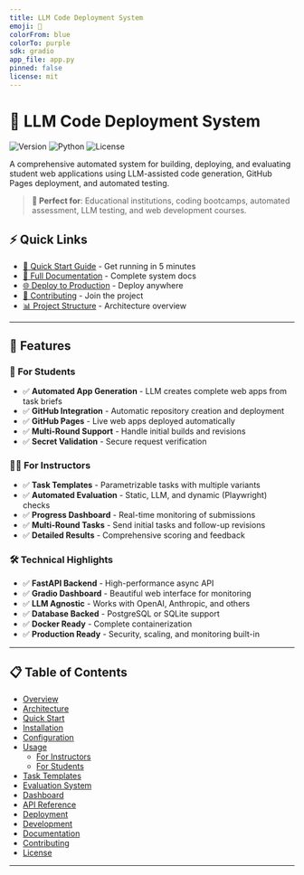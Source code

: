 ```yaml
---
title: LLM Code Deployment System
emoji: 🚀
colorFrom: blue
colorTo: purple
sdk: gradio
app_file: app.py
pinned: false
license: mit
---
```


# 🚀 LLM Code Deployment System

![Version](https://img.shields.io/badge/version-1.0.0-blue)
![Python](https://img.shields.io/badge/python-3.9+-green)
![License](https://img.shields.io/badge/license-MIT-orange)

A comprehensive automated system for building, deploying, and evaluating student web applications using LLM-assisted code generation, GitHub Pages deployment, and automated testing.

> **🎯 Perfect for**: Educational institutions, coding bootcamps, automated assessment, LLM testing, and web development courses.

## ⚡ Quick Links

- [🚀 Quick Start Guide](QUICKSTART.md) - Get running in 5 minutes
- [📖 Full Documentation](#documentation) - Complete system docs
- [🌐 Deploy to Production](DEPLOYMENT.md) - Deploy anywhere
- [🤝 Contributing](CONTRIBUTING.md) - Join the project
- [📊 Project Structure](PROJECT_STRUCTURE.md) - Architecture overview

---

## 🌟 Features

### 🤖 For Students
- ✅ **Automated App Generation** - LLM creates complete web apps from task briefs
- ✅ **GitHub Integration** - Automatic repository creation and deployment
- ✅ **GitHub Pages** - Live web apps deployed automatically
- ✅ **Multi-Round Support** - Handle initial builds and revisions
- ✅ **Secret Validation** - Secure request verification

### 👨‍🏫 For Instructors
- ✅ **Task Templates** - Parametrizable tasks with multiple variants
- ✅ **Automated Evaluation** - Static, LLM, and dynamic (Playwright) checks
- ✅ **Progress Dashboard** - Real-time monitoring of submissions
- ✅ **Multi-Round Tasks** - Send initial tasks and follow-up revisions
- ✅ **Detailed Results** - Comprehensive scoring and feedback

### 🛠️ Technical Highlights
- ✅ **FastAPI Backend** - High-performance async API
- ✅ **Gradio Dashboard** - Beautiful web interface for monitoring
- ✅ **LLM Agnostic** - Works with OpenAI, Anthropic, and others
- ✅ **Database Backed** - PostgreSQL or SQLite support
- ✅ **Docker Ready** - Complete containerization
- ✅ **Production Ready** - Security, scaling, and monitoring built-in

---

## 📋 Table of Contents

- [Overview](#overview)
- [Architecture](#architecture)
- [Quick Start](#quick-start)
- [Installation](#installation)
- [Configuration](#configuration)
- [Usage](#usage)
  - [For Instructors](#for-instructors)
  - [For Students](#for-students)
- [Task Templates](#task-templates)
- [Evaluation System](#evaluation-system)
- [Dashboard](#dashboard)
- [API Reference](#api-reference)
- [Deployment](#deployment)
- [Development](#development)
- [Documentation](#documentation)
- [Contributing](#contributing)
- [License](#license)

---